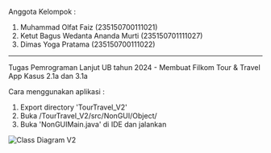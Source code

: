 Anggota Kelompok  :
1. Muhammad Olfat Faiz (235150700111021)
2. Ketut Bagus Wedanta Ananda Murti (235150701111027)
3. Dimas Yoga Pratama (235150700111022)
-------------------------------------------------------
Tugas Pemrograman Lanjut UB tahun 2024 - Membuat Filkom Tour & Travel App Kasus 2.1a dan 3.1a

Cara menggunakan aplikasi :
1) Export directory 'TourTravel_V2'
2) Buka /TourTravel_V2/src/NonGUI/Object/
3) Buka 'NonGUIMain.java' di IDE dan jalankan

![Class Diagram V2](https://github.com/PressToCode/Pemlan2024/assets/137992170/bbc54bfd-6917-46b1-a93e-759101b52b35)
